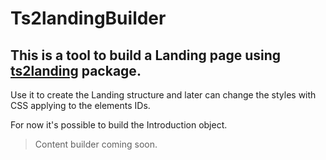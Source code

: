 # Ts2landingBuilder

## This is a tool to build a Landing page using [ts2landing](https://www.npmjs.com/package/ts2landing) package.
Use it to create the Landing structure and later can change the styles with CSS applying to the elements IDs.

For now it's possible to build the Introduction object. 
> Content builder coming soon.

